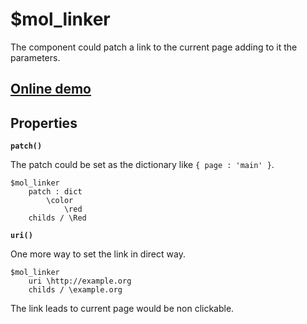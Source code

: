 # $mol_linker

The component could patch a link to the current page adding to it the parameters. 

## [Online demo](http://eigenmethod.github.io/mol//#demo=mol_linker_demo)

## Properties

**`patch()`**

The patch could be set as the dictionary like `{ page : 'main' }`. 

```
$mol_linker
	patch : dict
		\color
			\red
	childs / \Red
```

**`uri()`**

One more way to set the link in direct way.

```
$mol_linker
	uri \http://example.org
	childs / \example.org
```

The link leads to current page would be non clickable.
